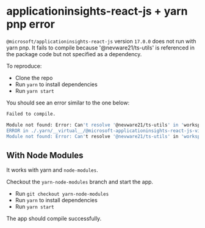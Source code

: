 # applicationinsights-react-js + yarn pnp error

`@microsoft/applicationinsights-react-js` version `17.0.0` does not run with yarn pnp. It fails to compile because '@nevware21/ts-utils' is referenced in the package code but not
specified as a dependency.

To reproduce:

- Clone the repo
- Run `yarn` to install dependencies
- Run `yarn start`

You should see an error similar to the one below:

```sh
Failed to compile.

Module not found: Error: Can't resolve '@nevware21/ts-utils' in 'workspace/.yarn/__virtual__/@microsoft-applicationinsights-react-js-virtual-5e2603ec10/0/cache/@microsoft-applicationinsights-react-js-npm-17.0.0-f9df6f3087-3af1cfa49c.zip/node_modules/@microsoft/applicationinsights-react-js/dist-esm'
ERROR in ./.yarn/__virtual__/@microsoft-applicationinsights-react-js-virtual-5e2603ec10/0/cache/@microsoft-applicationinsights-react-js-npm-17.0.0-f9df6f3087-3af1cfa49c.zip/node_modules/@microsoft/applicationinsights-react-js/dist-esm/ReactPlugin.js 13:0-52
Module not found: Error: Can't resolve '@nevware21/ts-utils' in 'workspace/.yarn/__virtual__/@microsoft-applicationinsights-react-js-virtual-5e2603ec10/0/cache/@microsoft-applicationinsights-react-js-npm-17.0.0-f9df6f3087-3af1cfa49c.zip/node_modules/@microsoft/applicationinsights-react-js/dist-esm'
```

## With Node Modules

It works with yarn and `node-modules`.

Checkout the `yarn-node-modules` branch and start the app.

- Run `git checkout yarn-node-modules`
- Run `yarn` to install dependencies
- Run `yarn start`

The app should compile successfully.
